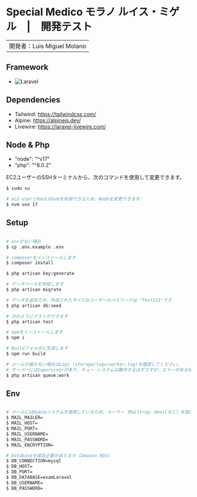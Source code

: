 # Special Medico モラノ ルイス・ミゲル　|　開発テスト

<table>
<tr>
<td>
  開発者：Luis Miguel Molano
</td>
</tr>
</table>

## Framework

- ![Laravel](https://img.shields.io/badge/laravel-16181D.svg?style=for-the-badge&logo=laravel&logoColor=#191A1A)

## Dependencies

- Tailwind: https://tailwindcss.com/
- Alpine: https://alpinejs.dev/
- Livewire: https://laravel-livewire.com/

## Node & Php
- "node": "^v17"
- "php": "^8.0.2"

EC2ユーザーのSSHターミナルから、次のコマンドを使用して変更できます。

```bash
$ sudo su

# ec2-userとRootはnvmを利用できるため、Nodeを変更できます。
$ nvm use 17
```

## Setup

```bash

# envがない場合
$ cp .env.example .env

# composerをインストールします
$ composer install

$ php artisan key:generate

# データベースを作成します
$ php artisan migrate

# データを追加でき、作成されたすべてのユーザーのパスワードは "Test123"です
$ php artisan db:seed

# 次のようにテストができます
$ php artisan test

# npmをインストールします
$ npm i

# Buildフォルダに生成します
$ npm run build

# メールが届かない場合はLogs (storage/logs/worker.log)を確認してください。
# サーバーにはSupervisorがあり、キュー システムは動作するはずですが、エラーがある場合は次のコマンドからもできます
$ php artisan queue:work

```
## Env

```bash

# メールにはQueueシステムを使用しているため、メーラー（Mailtrap、Gmailなど）を設定する必要があります。
$ MAIL_MAILER=
$ MAIL_HOST=
$ MAIL_PORT=
$ MAIL_USERNAME=
$ MAIL_PASSWORD=
$ MAIL_ENCRYPTION=

# Databaseを設定必要があります (Amazon RDS)
$ DB_CONNECTION=mysql
$ DB_HOST=
$ DB_PORT=
$ DB_DATABASE=examLaravel
$ DB_USERNAME=
$ DB_PASSWORD=

```



